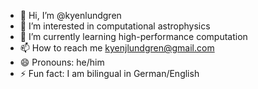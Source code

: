 - 👋 Hi, I’m @kyenlundgren
- 👀 I’m interested in computational astrophysics
- 🌱 I’m currently learning high-performance computation
- 📫 How to reach me kyenjlundgren@gmail.com
- 😄 Pronouns: he/him
- ⚡ Fun fact: I am bilingual in German/English

<!---
kyenlundgren/kyenlundgren is a ✨ special ✨ repository because its `README.md` (this file) appears on your GitHub profile.
You can click the Preview link to take a look at your changes.
--->
